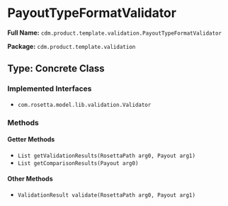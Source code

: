 # PayoutTypeFormatValidator

**Full Name:** `cdm.product.template.validation.PayoutTypeFormatValidator`

**Package:** `cdm.product.template.validation`

## Type: Concrete Class

### Implemented Interfaces

- `com.rosetta.model.lib.validation.Validator`

### Methods

#### Getter Methods

- `List getValidationResults(RosettaPath arg0, Payout arg1)`
- `List getComparisonResults(Payout arg0)`

#### Other Methods

- `ValidationResult validate(RosettaPath arg0, Payout arg1)`

